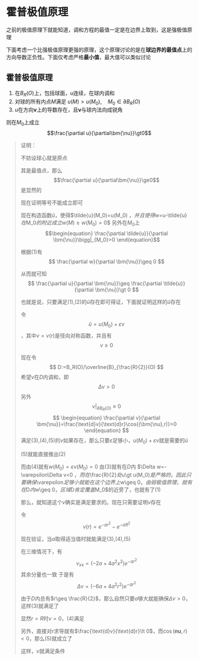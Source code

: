 # 霍普极值原理

之前的极值原理下就能知道，调和方程的最值一定是在边界上取到，这是强极值原理

下面考虑一个比强极值原理更强的原理，这个原理讨论的是在**球边界的最值点**上的方向导数正负性。下面仅考虑严格**最小值**，最大值可以类似讨论

## 霍普极值原理

1. 在$B_R(O)$上，包括球面，$u$连续，在球内调和
2. 对球的所有内点$M$满足 $u(M)\gt u(M_0) ,\quad M_0\in \partial B_R(O)$
3. $u$在方向$\bm{\nu}$上的导数存在，且$\bm{\nu}$与球内法向成锐角

则在$M_0$上成立$$\frac{\partial u}{\partial\bm{\nu}}\gt0$$

> 证明：
>
> 不妨设球心就是原点
>
> 其是最值点，那么 $$\frac{\partial u}{\partial\bm{\nu}}\ge0$$是显然的
>
> 现在证明等号不能成立即可
>
> 现在构造函数$\tilde{u}$，使得$\tilde{u}(M_0)=u(M_0) $，并且使得$w=u-\tilde{u}$在$M_0$的附近成立$$\begin{equation}
    w(M)\geq w(M_0)=0
\end{equation}$$
> 另外在$M_0$上
> $$\begin{equation}
    \frac{\partial \tilde{u}}{\partial \bm{\nu}}\bigg|_{M_0}>0
\end{equation}$$
> 
> 根据(1)有$$ \frac{\partial w}{\partial \bm{\nu}}\geq 0 $$
>
> 从而就可知$$ \frac{\partial u}{\partial \bm{\nu}}\geq \frac{\partial \tilde{u}}{\partial \bm{\nu}}\gt 0 $$
>
> 也就是说，只要满足(1),(2)的$\tilde{u}$存在即可得证，下面就证明这样的$\tilde{u}$存在
>
> 令$$\tilde{u}=u(M_0)+\varepsilon v $$，其中$v=v(r)$是径向对称函数，并且有$$ v\geq 0 $$
>
> 现在令$$ D:=B_R(O)/\overline{B}_{\frac{R}{2}}(O) $$
> 希望$v$在$D$内调和，即$$ \begin{equation}
    \Delta v>0
\end{equation} $$另外$$ \begin{equation}
    v|_{\partial B_R(O)}\equiv 0
\end{equation} $$$$ \begin{equation}
    \frac{\partial v}{\partial \bm{\nu}}=\frac{\text{d}v}{\text{d}r}\cos{(\bm{\nu},r)}>0
\end{equation} $$
> 满足(3),(4),(5)的$v$如果存在，那么只要$\varepsilon$足够小，$u(M_0)+\varepsilon v$就是需要的$\tilde{u}$
>
> (5)就能直接推出(2)
> 
> 而由(4)就有$w(M_0)=\varepsilon v(M_0)=0$
> 由(3)就有在$D$内 $\Delta w=-\varepsilon\Delta v<0 $，而在$\frac{R}{2}$处$u\gt u(M_0)$是严格的，因此只要确保$\varepsilon$足够小就能在这个边界上$w\geq 0$，由弱极值原理，就有在$D$内$w\geq 0$，区域$D$肯定覆盖$M_0$的近旁了，也就有了(1)
>
> 那么，就知道这个$v$确实是满足要求的。现在只需要证明$v$存在
>
> 令$$ v(r)=e^{-ar^2}-e^{-aR^2} $$
>
> 现在验证，当$a$取得适当值时就能满足(3),(4),(5)
>
> 在三维情况下，有$$ v_{xx}=(-2a+4a^2x^2)e^{-ar^2} $$其余分量也一致
> 于是有$$ \Delta v = (-6a+4a^2r^2)e^{-ar^2} $$
>
> 由于$D$内总有$r\geq \frac{R}{2}$，那么自然只要$a$够大就能确保$\Delta v\gt 0$，这样(3)就满足了
>
> 显然$r=R$时$v=0$，(4)满足
>
> 另外，直接对$r$求导就有$\frac{\text{d}v}{\text{d}r}\lt 0$，而$\cos{(\bm{nu},r)}\lt 0$，那么(5)就成立了
> 
> 这样，$v$就满足条件

